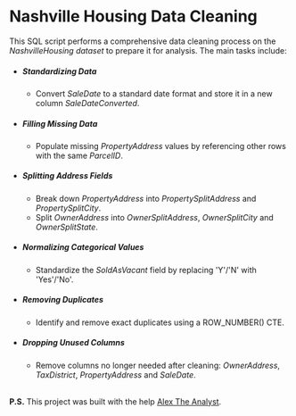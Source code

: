 # Nashville Housing Data Cleaning
This SQL script performs a comprehensive data cleaning process on the *NashvilleHousing dataset* to prepare it for analysis. The main tasks include:

+ ##### Standardizing Data 
    * Convert *SaleDate* to a standard date format and store it in a new column *SaleDateConverted*.

+ ##### Filling Missing Data
    * Populate missing *PropertyAddress* values by referencing other rows with the same *ParcelID*.

+ ##### Splitting Address Fields
    * Break down *PropertyAddress* into *PropertySplitAddress* and *PropertySplitCity*.
    * Split *OwnerAddress* into *OwnerSplitAddress*, *OwnerSplitCity* and *OwnerSplitState*.

+ ##### Normalizing Categorical Values
    * Standardize the *SoldAsVacant* field by replacing 'Y'/'N' with 'Yes'/'No'.

+ ##### Removing Duplicates
    * Identify and remove exact duplicates using a ROW_NUMBER() CTE.

+ ##### Dropping Unused Columns
    * Remove columns no longer needed after cleaning: *OwnerAddress*, *TaxDistrict*, *PropertyAddress* and *SaleDate*.<br><br>

**P.S.** This project was built with the help [Alex The Analyst](https://www.youtube.com/@AlexTheAnalyst).
